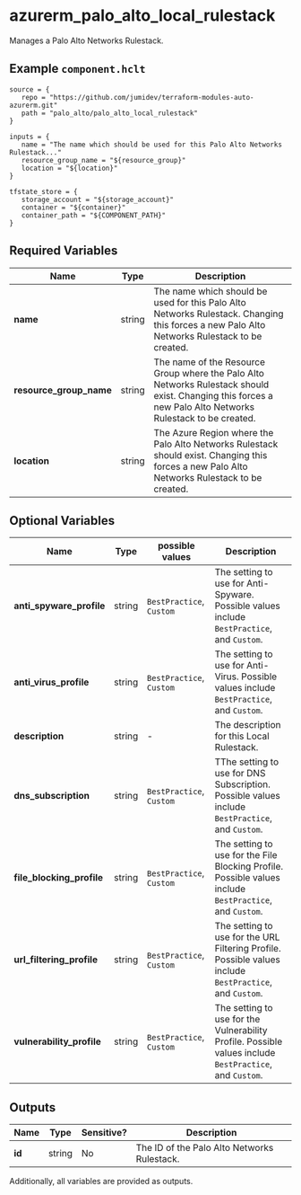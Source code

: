 # azurerm_palo_alto_local_rulestack

Manages a Palo Alto Networks Rulestack.

## Example `component.hclt`

```hcl
source = {
   repo = "https://github.com/jumidev/terraform-modules-auto-azurerm.git"   
   path = "palo_alto/palo_alto_local_rulestack"   
}

inputs = {
   name = "The name which should be used for this Palo Alto Networks Rulestack..."   
   resource_group_name = "${resource_group}"   
   location = "${location}"   
}

tfstate_store = {
   storage_account = "${storage_account}"   
   container = "${container}"   
   container_path = "${COMPONENT_PATH}"   
}

```

## Required Variables

| Name | Type |  Description |
| ---- | --------- |  ----------- |
| **name** | string |  The name which should be used for this Palo Alto Networks Rulestack. Changing this forces a new Palo Alto Networks Rulestack to be created. | 
| **resource_group_name** | string |  The name of the Resource Group where the Palo Alto Networks Rulestack should exist. Changing this forces a new Palo Alto Networks Rulestack to be created. | 
| **location** | string |  The Azure Region where the Palo Alto Networks Rulestack should exist. Changing this forces a new Palo Alto Networks Rulestack to be created. | 

## Optional Variables

| Name | Type |  possible values |  Description |
| ---- | --------- |  ----------- | ----------- |
| **anti_spyware_profile** | string |  `BestPractice`, `Custom`  |  The setting to use for Anti-Spyware. Possible values include `BestPractice`, and `Custom`. | 
| **anti_virus_profile** | string |  `BestPractice`, `Custom`  |  The setting to use for Anti-Virus. Possible values include `BestPractice`, and `Custom`. | 
| **description** | string |  -  |  The description for this Local Rulestack. | 
| **dns_subscription** | string |  `BestPractice`, `Custom`  |  TThe setting to use for DNS Subscription. Possible values include `BestPractice`, and `Custom`. | 
| **file_blocking_profile** | string |  `BestPractice`, `Custom`  |  The setting to use for the File Blocking Profile. Possible values include `BestPractice`, and `Custom`. | 
| **url_filtering_profile** | string |  `BestPractice`, `Custom`  |  The setting to use for the URL Filtering Profile. Possible values include `BestPractice`, and `Custom`. | 
| **vulnerability_profile** | string |  `BestPractice`, `Custom`  |  The setting to use for the Vulnerability Profile. Possible values include `BestPractice`, and `Custom`. | 



## Outputs

| Name | Type | Sensitive? | Description |
| ---- | ---- | --------- | --------- |
| **id** | string | No  | The ID of the Palo Alto Networks Rulestack. | 

Additionally, all variables are provided as outputs.
